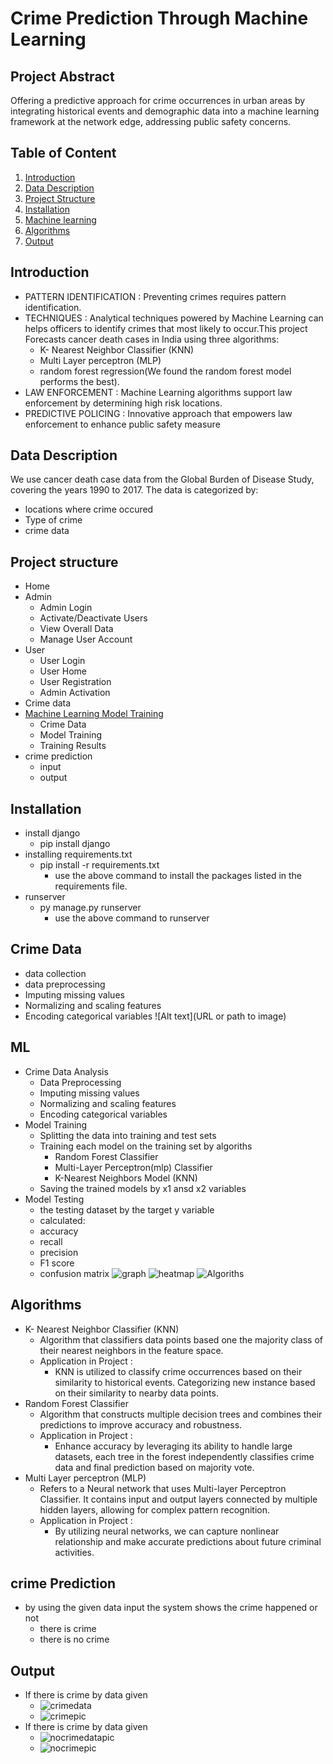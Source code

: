 # Crime Prediction Through Machine Learning

## Project Abstract
Offering a predictive approach for crime occurrences in urban areas by integrating historical events and demographic data into a machine learning framework at the network edge, addressing public safety concerns.
## Table of Content
1. [Introduction](#Introduction)
2. [Data Description](#Data-description)
3. [Project Structure](#Project-structure)
4. [Installation](#Installation)
5. [Machine learning](#ML)
6. [Algorithms](#Algorithms)
7. [Output](#Output)



## Introduction
- PATTERN IDENTIFICATION : Preventing crimes requires pattern identification.
- TECHNIQUES : Analytical techniques powered by Machine Learning can helps officers  to identify crimes that most likely to occur.This project Forecasts cancer death cases in India using three algorithms: 
  - K- Nearest Neighbor Classifier (KNN)
  - Multi Layer perceptron (MLP)
  - random forest regression(We found the random forest model performs the best).
- LAW ENFORCEMENT : Machine Learning algorithms support law enforcement by determining high risk locations.
- PREDICTIVE POLICING : Innovative approach that empowers law enforcement to enhance public safety measure

## Data Description
We use cancer death case data from the Global Burden of Disease Study, covering the years 1990 to 2017. The data is categorized by:
- locations where crime occured
- Type of crime
- crime data

## Project structure
- Home
- Admin
  - Admin Login
  - Activate/Deactivate Users
  - View Overall Data
  - Manage User Account
- User
  - User Login
  - User Home
  - User Registration
  - Admin Activation
- Crime data 
- [Machine Learning Model Training](#ML)
  - Crime Data
  - Model Training
  - Training Results
- crime prediction
  - input
  - output

## Installation
- install django
  - pip install django
- installing requirements.txt
  - pip install -r requirements.txt
    - use the above command to install the packages listed in the requirements file.
- runserver
  - py manage.py runserver
    - use the above command to runserver

## Crime Data
- data collection
- data preprocessing
- Imputing missing values
- Normalizing and scaling features
- Encoding categorical variables
![Alt text](URL or path to image)

## ML
- Crime Data Analysis
  - Data Preprocessing
  - Imputing missing values
  - Normalizing and scaling features
  - Encoding categorical variables
- Model Training
  - Splitting the data into training and test sets
  - Training each model on the training set by algoriths
    - Random Forest Classifier
    - Multi-Layer Perceptron(mlp) Classifier
    - K-Nearest Neighbors Model (KNN)
  - Saving the trained models by x1 ansd x2 variables
- Model Testing
  -  the testing dataset by the target y variable
  -  calculated:
    - accuracy
    - recall
    - precision
    - F1 score
    - confusion matrix
  ![graph](media/graph.png)
  ![heatmap](media/heatmap.png)
  ![Algoriths](media/classifieralgorithms.png)

## Algorithms
- K- Nearest Neighbor Classifier (KNN)
  - Algorithm that classifiers data points based one the majority class of  their nearest neighbors in the feature space.
  - Application in Project :
    - KNN is utilized to classify crime occurrences based on their similarity to historical events. Categorizing new instance based on their similarity to nearby data points.
- Random Forest Classifier
  - Algorithm that constructs multiple decision trees and combines their predictions to improve accuracy and robustness.
  - Application in Project :
    - Enhance accuracy by leveraging its ability to handle large datasets, each tree in the forest independently classifies crime data and final prediction based on majority vote.
- Multi Layer perceptron (MLP)
  - Refers  to a Neural network that uses Multi-layer Perceptron Classifier. It contains input and output layers connected by multiple hidden layers, allowing for complex pattern recognition.
  - Application in Project :
    - By utilizing neural networks, we can capture nonlinear relationship and make accurate predictions about future criminal activities.

## crime Prediction
  - by using the given data input the system shows the crime happened or not
    - there is crime
    - there is no crime

## Output
- If there is crime by data given
  - ![crimedata](media/crimedata.png)
  - ![crimepic](media/crimepic.png)
- If there is crime by data given
  - ![nocrimedatapic](media/nocrimedatpic.png)
  - ![nocrimepic](media/nocrimepic.png)
